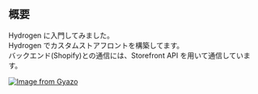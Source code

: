 ## 概要

Hydrogen に入門してみました。  
Hydrogen でカスタムストアフロントを構築してます。  
バックエンド(Shopify)との通信には、Storefront API を用いて通信しています。

[![Image from Gyazo](https://i.gyazo.com/ee50c572b2bc30fcb2da69f2ecbb335c.gif)](https://gyazo.com/ee50c572b2bc30fcb2da69f2ecbb335c)
